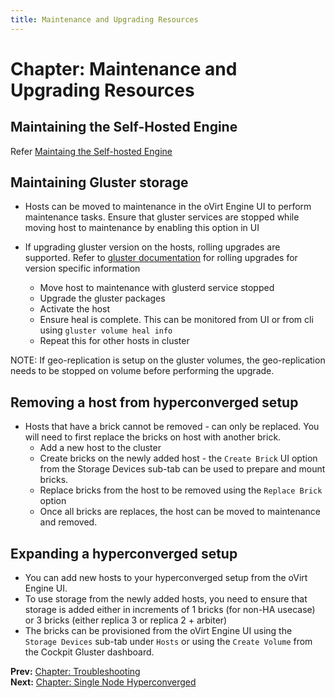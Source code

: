 ```yaml
---
title: Maintenance and Upgrading Resources
---
```


# Chapter: Maintenance and Upgrading Resources

## Maintaining the Self-Hosted Engine

Refer [Maintaing the Self-hosted Engine](chap-Maintenance_and_Upgrading_Resources.html)

## Maintaining Gluster storage

* Hosts can be moved to maintenance in the oVirt Engine UI to perform maintenance tasks. Ensure that gluster services are stopped while moving host to maintenance by enabling this option in UI

* If upgrading gluster version on the hosts, rolling upgrades are supported. Refer to [gluster documentation](https://docs.gluster.org/en/latest/Upgrade-Guide) for rolling upgrades for version specific information
    * Move host to maintenance with glusterd service stopped
    * Upgrade the gluster packages
    * Activate the host
    * Ensure heal is complete. This can be monitored from UI or from cli using `gluster volume heal info`
    * Repeat this for other hosts in cluster

NOTE: If geo-replication is setup on the gluster volumes, the geo-replication needs to be stopped on volume before performing the upgrade.

## Removing a host from hyperconverged setup

* Hosts that have a brick cannot be removed - can only be replaced. You will need to first replace the bricks on host with another brick.
    * Add a new host to the cluster
    * Create bricks on the newly added host - the `Create Brick` UI option from the Storage Devices sub-tab can be used to prepare and mount bricks.
    * Replace bricks from the host to be removed using the `Replace Brick` option
    * Once all bricks are replaces, the host can be moved to maintenance and removed.

## Expanding a hyperconverged setup

* You can add new hosts to your hyperconverged setup from the oVirt Engine UI. 
* To use storage from the newly added hosts, you need to ensure that storage is added either in increments of 1 bricks (for non-HA usecase) or 3 bricks (either replica 3 or replica 2 + arbiter)
* The bricks can be provisioned from the oVirt Engine UI using the `Storage Devices` sub-tab under `Hosts` or using the `Create Volume` from the Cockpit Gluster dashboard.

**Prev:** [Chapter: Troubleshooting](chap-Troubleshooting.html) <br>
**Next:** [Chapter: Single Node Hyperconverged](chap-Single_node_hyperconverged.html)
